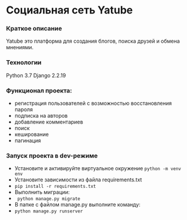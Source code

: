 # Социальная сеть Yatube

### Краткое описание

Yatube это платформа для создания блогов, поиска друзей и обмена мнениями.

### Технологии 
Python 3.7 
Django 2.2.19 

### Функционал проекта: 
- регистрация пользователей с возможностью восстановления пароля
- подписка на авторов
- добавление комментариев
- поиск
- кеширование
- пагинация

### Запуск проекта в dev-режиме 
- Установите и активируйте виртуальное окружение
    ``` python -m venv env ```
- Установите зависимости из файла requirements.txt 
- ``` pip install -r requirements.txt ``` 
- Выполнить миграции:
- ``` python manage.py migrate```
- В папке с файлом manage.py выполните команду: 
- ``` python manage.py runserver ``` 

